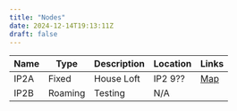 ```yaml
---
title: "Nodes"
date: 2024-12-14T19:13:11Z
draft: false
---
```


| Name | Type    | Description | Location | Links                                  |
|------|---------|-------------|----------|----------------------------------------|
| IP2A | Fixed   | House Loft  | IP2 9??  | [Map](https://meshmap.net/#1128035576) |
| IP2B | Roaming | Testing     | N/A      |                                        |
